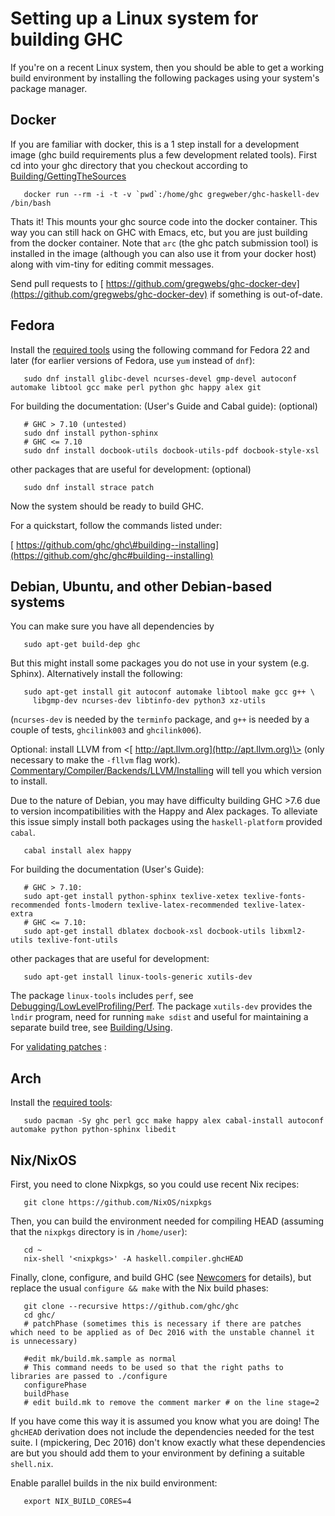 # Setting up a Linux system for building GHC


If you're on a recent Linux system, then you should be able to get a working build environment by installing the following packages using your system's package manager.

## Docker


If you are familiar with docker, this is a 1 step install for a development image (ghc build requirements plus a few development related tools).
First cd into your ghc directory that you checkout according to [Building/GettingTheSources](building/getting-the-sources)

```wiki
   docker run --rm -i -t -v `pwd`:/home/ghc gregweber/ghc-haskell-dev /bin/bash
```


Thats it!
This mounts your ghc source code into the docker container.
This way you can still hack on GHC with Emacs, etc, but you are just building from the docker container.
Note that `arc` (the ghc patch submission tool) is installed in the image (although you can also use it from your docker host) along with vim-tiny for editing commit messages.


Send pull requests to [ https://github.com/gregwebs/ghc-docker-dev](https://github.com/gregwebs/ghc-docker-dev) if something is out-of-date.

## Fedora


Install the [ required tools](https://ghc.haskell.org/trac/ghc/wiki/Building/Preparation/Tools) using the following command for Fedora 22 and later (for earlier versions of Fedora, use `yum` instead of `dnf`):

```wiki
   sudo dnf install glibc-devel ncurses-devel gmp-devel autoconf automake libtool gcc make perl python ghc happy alex git
```


For building the documentation: (User's Guide and Cabal guide):
(optional)

```wiki
   # GHC > 7.10 (untested)
   sudo dnf install python-sphinx
   # GHC <= 7.10
   sudo dnf install docbook-utils docbook-utils-pdf docbook-style-xsl
```


other  packages that are useful for development:
(optional)

```wiki
   sudo dnf install strace patch
```


Now the system should be ready to build GHC.


For a quickstart, follow the commands listed under:

[ https://github.com/ghc/ghc\#building--installing](https://github.com/ghc/ghc#building--installing)

## Debian, Ubuntu, and other Debian-based systems


You can make sure you have all dependencies by

```wiki
   sudo apt-get build-dep ghc
```


But this might install some packages you do not use in your system (e.g. Sphinx).  Alternatively install the following:

```wiki
   sudo apt-get install git autoconf automake libtool make gcc g++ \
     libgmp-dev ncurses-dev libtinfo-dev python3 xz-utils
```


(`ncurses-dev` is needed by the `terminfo` package, and `g++` is needed by a couple of tests, `ghcilink003` and `ghcilink006`).


Optional: install LLVM from \<[ http://apt.llvm.org](http://apt.llvm.org)\> (only necessary to make the `-fllvm` flag work). [Commentary/Compiler/Backends/LLVM/Installing](commentary/compiler/backends/llvm/installing#llvm-support) will tell you which version to install.


Due to the nature of Debian, you may have difficulty building GHC \>7.6 due to version incompatibilities with the Happy and Alex packages.  To alleviate this issue simply install both packages using the `haskell-platform` provided `cabal`.

```wiki
   cabal install alex happy
```


For building the documentation (User's Guide):

```wiki
   # GHC > 7.10:
   sudo apt-get install python-sphinx texlive-xetex texlive-fonts-recommended fonts-lmodern texlive-latex-recommended texlive-latex-extra
   # GHC <= 7.10:
   sudo apt-get install dblatex docbook-xsl docbook-utils libxml2-utils texlive-font-utils
```


other packages that are useful for development:

```wiki
   sudo apt-get install linux-tools-generic xutils-dev
```


The package `linux-tools` includes `perf`, see [Debugging/LowLevelProfiling/Perf](debugging/low-level-profiling/perf). The package `xutils-dev` provides the `lndir` program, need for running `make sdist` and useful for maintaining a separate build tree, see [Building/Using](building/using).


For [validating patches](testing-patches) :

## Arch


Install the [ required tools](https://ghc.haskell.org/trac/ghc/wiki/Building/Preparation/Tools):

```wiki
   sudo pacman -Sy ghc perl gcc make happy alex cabal-install autoconf automake python python-sphinx libedit
```

## Nix/NixOS


First, you need to clone Nixpkgs, so you could use recent Nix recipes:

```wiki
   git clone https://github.com/NixOS/nixpkgs  
```


Then, you can build the environment needed for compiling HEAD (assuming that the `nixpkgs` directory is in `/home/user`):

```wiki
   cd ~
   nix-shell '<nixpkgs>' -A haskell.compiler.ghcHEAD
```


Finally, clone, configure, and build GHC (see [Newcomers](newcomers) for details), but replace the usual `configure && make` with the Nix build phases:

```wiki
   git clone --recursive https://github.com/ghc/ghc
   cd ghc/
   # patchPhase (sometimes this is necessary if there are patches which need to be applied as of Dec 2016 with the unstable channel it is unnecessary)

   #edit mk/build.mk.sample as normal
   # This command needs to be used so that the right paths to libraries are passed to ./configure
   configurePhase 
   buildPhase
   # edit build.mk to remove the comment marker # on the line stage=2
```


If you have come this way it is assumed you know what you are doing! The `ghcHEAD` derivation does not include the dependencies needed for the test suite. I (mpickering, Dec 2016) don't know exactly what these dependencies are but you should add them to your environment by defining a suitable `shell.nix`.  


Enable parallel builds in the nix build environment:

```wiki
   export NIX_BUILD_CORES=4
```